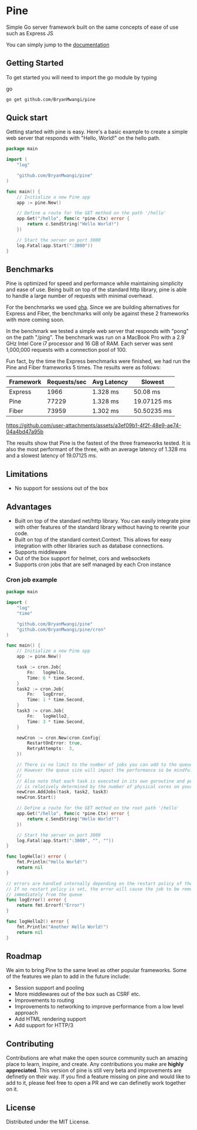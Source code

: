 # Pine

Simple Go server framework built on the same concepts of ease of use such as Express JS

<!-- GETTING STARTED -->

You can simply jump to the [documentation](https://gopine.dev/)

## Getting Started

To get started you will need to import the go module by typing

go

```sh
go get github.com/BryanMwangi/pine
```

## Quick start

Getting started with pine is easy. Here's a basic example to create a simple web server that responds with "Hello, World!" on the hello path.

```go
package main

import (
    "log"

    "github.com/BryanMwangi/pine"
)

func main() {
    // Initialize a new Pine app
    app := pine.New()

    // Define a route for the GET method on the path '/hello'
    app.Get("/hello", func(c *pine.Ctx) error {
        return c.SendString("Hello World!")
    })

    // Start the server on port 3000
    log.Fatal(app.Start(":3000"))
}
```

## Benchmarks

Pine is optimized for speed and performance while maintaining simplicity and ease of use. Being built on top of the standard http library, pine is able to handle a large number of requests with minimal overhead.

For the benchmarks we used [oha](https://github.com/hatoo/oha). Since we are building alternatives for Express and Fiber, the benchmarks will only be against these 2 frameworks with more coming soon.

In the benchmark we tested a simple web server that responds with "pong" on the path "/ping". The benchmark was run on a MacBook Pro with a 2.9 GHz Intel Core i7 processor and 16 GB of RAM. Each server was sent 1,000,000 requests with a connection pool of 100.

Fun fact, by the time the Express benchmarks were finished, we had run the Pine and Fiber frameworks 5 times. The results were as follows:

| Framework | Requests/sec | Avg Latency | Slowest     |
| --------- | ------------ | ----------- | ----------- |
| Express   | 1966         | 1.328 ms    | 50.08 ms    |
| Pine      | 77229        | 1.328 ms    | 19.07125 ms |
| Fiber     | 73959        | 1.302 ms    | 50.50235 ms |

https://github.com/user-attachments/assets/a3ef09b1-4f2f-48e9-ae74-04a4bd47a95b

The results show that Pine is the fastest of the three frameworks tested. It is also the most performant of the three, with an average latency of 1.328 ms and a slowest latency of 19.07125 ms.

## Limitations

- No support for sessions out of the box

## Advantages

- Built on top of the standard net/http library. You can easily integrate pine with other features of the standard library without having to rewrite your code.
- Built on top of the standard context.Context. This allows for easy integration with other libraries such as database connections.
- Supports middleware
- Out of the box support for helmet, cors and websockets
- Supports cron jobs that are self managed by each Cron instance

### Cron job example

```go
package main

import (
    "log"
    "time"

    "github.com/BryanMwangi/pine"
	"github.com/BryanMwangi/pine/cron"
)

func main() {
	// Initialize a new Pine app
	app := pine.New()

	task := cron.Job{
		Fn:   logHello,
		Time: 6 * time.Second,
	}
	task2 := cron.Job{
		Fn:   logError,
		Time: 1 * time.Second,
	}
	task3 := cron.Job{
		Fn:   logHello2,
		Time: 3 * time.Second,
	}

	newCron := cron.New(cron.Config{
		RestartOnError: true,
		RetryAttempts:  3,
	})

	// There is no limit to the number of jobs you can add to the queue
	// However the queue size will impact the performance so be mindful and demure
	//
	// Also note that each task is executed in its own goroutine and performance
	// is relatively determined by the number of physical cores on your machine
	newCron.AddJobs(task, task2, task3)
	newCron.Start()

	// Define a route for the GET method on the root path '/hello'
	app.Get("/hello", func(c *pine.Ctx) error {
		return c.SendString("Hello World!")
	})

	// Start the server on port 3000
	log.Fatal(app.Start(":3000", "", ""))
}

func logHello() error {
	fmt.Println("Hello World!")
	return nil
}

// errors are handled internally depending on the restart policy of the cron
// If no restart policy is set, the error will cause the job to be removed
// immediately from the queue
func logError() error {
	return fmt.Errorf("Error")
}

func logHello2() error {
	fmt.Println("Another Hello World!")
	return nil
}
```

<!-- ROADMAP -->

## Roadmap

We aim to bring Pine to the same level as other popular frameworks. Some of the features we plan to add in the future include:

- Session support and pooling
- More middlewares out of the box such as CSRF etc.
- Improvements to routing
- Improvements to networking to improve performance from a low level approach
- Add HTML rendering support
- Add support for HTTP/3

<!-- CONTRIBUTING -->

## Contributing

Contributions are what make the open source community such an amazing place to learn, inspire, and create. Any contributions you make are **highly appreciated**. This version of pine is still very beta and improvements are definetly on their way. If you find a feature missing on pine and would like to add to it, please feel free to open a PR and we can definetly work together on it.

<!-- LICENSE -->

## License

Distributed under the MIT License.
